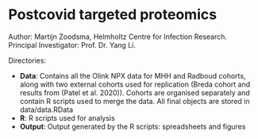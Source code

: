 # Postcovid targeted proteomics

Author: Martijn Zoodsma, Helmholtz Centre for Infection Research.  
Principal Investigator: Prof. Dr. Yang Li.


Directories:
<ul>
<li><strong>Data</strong>: Contains all the Olink NPX data for MHH and Radboud cohorts, along with two external cohorts used for replication (Breda cohort and results from (Patel et al. 2020)). Cohorts are organised separately and contain R scripts used to merge the data. All final objects are stored in data/data.RData</li>
<li><strong>R</strong>: R scripts used for analysis</li>
<li><strong>Output</strong>: Output generated by the R scripts: spreadsheets and figures</li>
</ul>
